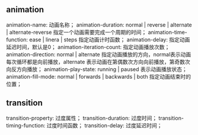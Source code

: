 ## animation

animation-name: 动画名称；
animation-duration: normal | reverse | alternate | alternate-reverse 指定一个动画需要完成一个周期的时间；
animation-time-function: ease | linera | steps 指定动画计时函数；
animation-delay: 指定动画延迟时间，默认是0；
animation-iteration-count: 指定动画播放次数；
animation-direction: normal | alternate 指定动画播放的方向，normal表示动画每次循环都是向前播放，alternate 表示动画在第偶数次方向向前播放，第奇数次向反方向播放；
animation-play-state: running | paused 表示动画播放状态；
animation-fill-mode: normal | forwards | backwards | both 指定动画结束时的位置；

## transition

transition-property: 过度属性；
transition-duration: 过度时间；
transition-timing-function: 过度时间函数；
transition-delay: 过度延迟时间；


